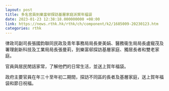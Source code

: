 ```yaml
---
layout: post
title: 多名官員到樂富邨探訪基層家庭派賀年福袋
date: 2023-01-23 12:38:18.000000000 +08:00
link: https://news.rthk.hk/rthk/ch/component/k2/1685009-20230123.htm
categories: rthk
---
```


律政司副司長張國鈞聯同民政及青年事務局局長麥美娟、醫務衞生局局長盧寵茂及署理創新科技及工業局局長張曼莉，到樂富邨探訪基層家庭、獨居長者和雙老家庭。

官員與居民閒話家常，了解他們的日常生活，並送上賀年福袋。

政府主要官員在年三十至年初二期間，探訪不同區的長者及基層家庭，送上賀年福袋和節日祝福。
